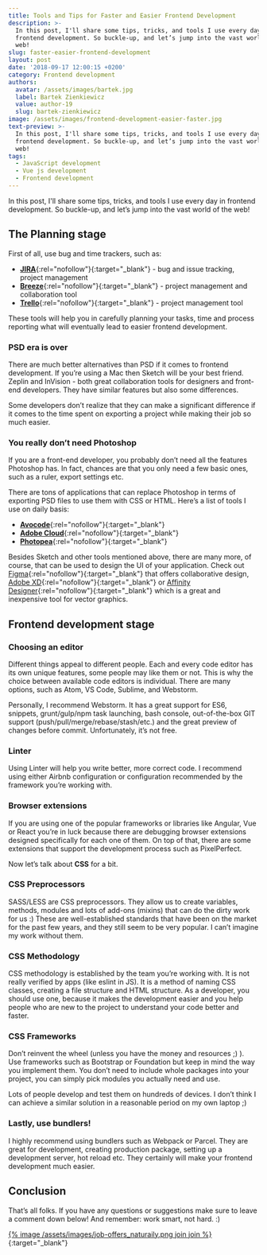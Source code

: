 ```yaml
---
title: Tools and Tips for Faster and Easier Frontend Development
description: >-
  In this post, I'll share some tips, tricks, and tools I use every day in
  frontend development. So buckle-up, and let’s jump into the vast world of the
  web!
slug: faster-easier-frontend-development
layout: post
date: '2018-09-17 12:00:15 +0200'
category: Frontend development
authors:
  avatar: /assets/images/bartek.jpg
  label: Bartek Zienkiewicz
  value: author-19
  slug: bartek-zienkiewicz
image: /assets/images/frontend-development-easier-faster.jpg
text-preview: >-
  In this post, I'll share some tips, tricks, and tools I use every day in
  frontend development. So buckle-up, and let’s jump into the vast world of the
  web!
tags:
  - JavaScript development
  - Vue js development
  - Frontend development
---
```

In this post, I'll share some tips, tricks, and tools I use every day in frontend development. So buckle-up, and let’s jump into the vast world of the web!

## The Planning stage

First of all, use bug and time trackers, such as:

* [**JIRA**](https://www.atlassian.com/software/jira){:rel="nofollow"}{:target="_blank"} - bug and issue tracking, project management
* [**Breeze**](https://www.breeze.pm/){:rel="nofollow"}{:target="_blank"} - project management and collaboration tool
* [**Trello**](https://trello.com/){:rel="nofollow"}{:target="_blank"} - project management tool

These tools will help you in carefully planning your tasks, time and process reporting what will eventually lead to easier frontend development.

### PSD era is over

There are much better alternatives than PSD if it comes to frontend development. If you’re using a Mac then Sketch will be your best friend. Zeplin and InVision - both great collaboration tools for designers and front-end developers. They have similar features but also some differences.

Some developers don’t realize that they can make a significant difference if it comes to the time spent on exporting a project while making their job so much easier.

### You really don’t need Photoshop

If you are a front-end developer, you probably don’t need all the features Photoshop has. In fact, chances are that you only need a few basic ones, such as a ruler, export settings etc.

There are tons of applications that can replace Photoshop in terms of exporting PSD files to use them with CSS or HTML. Here’s a list of tools I use on daily basis:

* [**Avocode**](https://avocode.com/?lng=en){:rel="nofollow"}{:target="_blank"}
* [**Adobe Cloud**](https://www.adobe.io/apis/creativecloud/overview.html){:rel="nofollow"}{:target="_blank"}
* [**Photopea**](https://www.photopea.com/){:rel="nofollow"}{:target="_blank"}

Besides Sketch and other tools mentioned above, there are many more, of course, that can be used to design the UI of your application. Check out [Figma](https://www.figma.com/){:rel="nofollow"}{:target="_blank"} that offers collaborative design, [Adobe XD](https://www.adobe.com/products/xd.html){:rel="nofollow"}{:target="_blank"} or [Affinity Designer](https://affinity.serif.com/en-gb/){:rel="nofollow"}{:target="_blank"} which is a great and inexpensive tool for vector graphics.

## Frontend development stage

### Choosing an editor

Different things appeal to different people. Each and every code editor has its own unique features, some people may like them or not. This is why the choice between available code editors is individual. There are many options, such as Atom, VS Code, Sublime, and Webstorm.

Personally, I recommend Webstorm. It has a great support for ES6, snippets, grunt/gulp/npm task launching, bash console, out-of-the-box GIT support (push/pull/merge/rebase/stash/etc.) and the great preview of changes before commit. Unfortunately, it’s not free.

### Linter

Using Linter will help you write better, more correct code. I recommend using either Airbnb configuration or configuration recommended by the framework you’re working with.

### Browser extensions

If you are using one of the popular frameworks or libraries like Angular, Vue or React you’re in luck because there are debugging browser extensions designed specifically for each one of them. On top of that, there are some extensions that support the development process such as PixelPerfect.

Now let’s talk about **CSS** for a bit.

### CSS Preprocessors

SASS/LESS are CSS preprocessors. They allow us to create variables, methods, modules and lots of add-ons (mixins) that can do the dirty work for us :) These are well-established standards that have been on the market for the past few years, and they still seem to be very popular. I can’t imagine my work without them.

### CSS Methodology

CSS methodology is established by the team you’re working with. It is not really verified by apps (like eslint in JS). It is a method of naming CSS classes, creating a file structure and HTML structure. As a developer, you should use one, because it makes the development easier and you help people who are new to the project to understand your code better and faster.

### CSS Frameworks

Don’t reinvent the wheel (unless you have the money and resources ;) ). Use frameworks such as Bootstrap or Foundation but keep in mind the way you implement them. You don’t need to include whole packages into your project, you can simply pick modules you actually need and use.

Lots of people develop and test them on hundreds of devices. I don’t think I can achieve a similar solution in a reasonable period on my own laptop ;)

### Lastly, use bundlers!

I highly recommend using bundlers such as Webpack or Parcel. They are great for development, creating production package, setting up a development server, hot reload etc. They certainly will make your frontend development much easier.

## Conclusion

That’s all folks. If you have any questions or suggestions make sure to leave a comment down below! And remember: work smart, not hard. :)

[{% image /assets/images/job-offers_naturaily.png join join %}](https://naturaily.com/careers){:target="_blank"}
